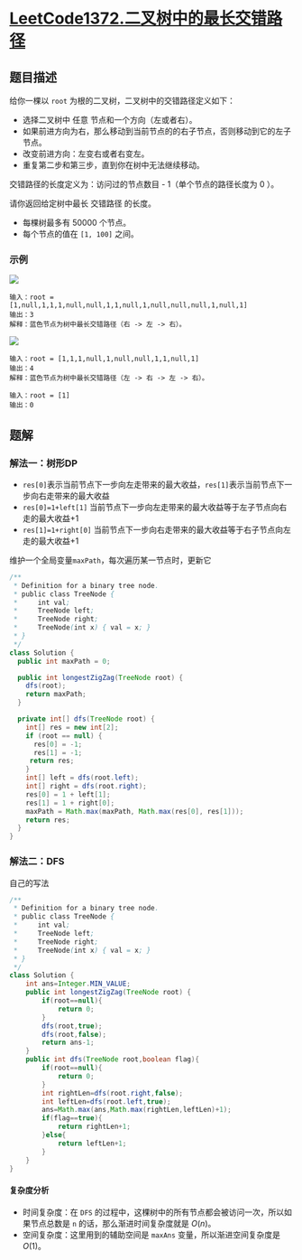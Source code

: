 # [LeetCode1372.二叉树中的最长交错路径](https://leetcode-cn.com/problems/longest-zigzag-path-in-a-binary-tree/)
## 题目描述
给你一棵以 `root` 为根的二叉树，二叉树中的交错路径定义如下：

- 选择二叉树中 任意 节点和一个方向（左或者右）。
- 如果前进方向为右，那么移动到当前节点的的右子节点，否则移动到它的左子节点。
- 改变前进方向：左变右或者右变左。
- 重复第二步和第三步，直到你在树中无法继续移动。

交错路径的长度定义为：访问过的节点数目 - 1（单个节点的路径长度为 0 ）。

请你返回给定树中最长 交错路径 的长度。

- 每棵树最多有 50000 个节点。
- 每个节点的值在 `[1, 100]` 之间。

### 示例
![](https://picgp.oss-cn-beijing.aliyuncs.com/img/20200908163549.png)

```
输入：root = [1,null,1,1,1,null,null,1,1,null,1,null,null,null,1,null,1]
输出：3
解释：蓝色节点为树中最长交错路径（右 -> 左 -> 右）。
```
![](https://picgp.oss-cn-beijing.aliyuncs.com/img/20200908163609.png)

```
输入：root = [1,1,1,null,1,null,null,1,1,null,1]
输出：4
解释：蓝色节点为树中最长交错路径（左 -> 右 -> 左 -> 右）。
```
```
输入：root = [1]
输出：0
```
## 题解
### 解法一：树形DP
- `res[0]`表示当前节点下一步向左走带来的最大收益，`res[1]`表示当前节点下一步向右走带来的最大收益
- `res[0]=1+left[1]` 当前节点下一步向左走带来的最大收益等于左子节点向右走的最大收益+1
- `res[1]=1+right[0]` 当前节点下一步向右走带来的最大收益等于右子节点向左走的最大收益+1

维护一个全局变量`maxPath`，每次遍历某一节点时，更新它
```java
/**
 * Definition for a binary tree node.
 * public class TreeNode {
 *     int val;
 *     TreeNode left;
 *     TreeNode right;
 *     TreeNode(int x) { val = x; }
 * }
 */
class Solution {
  public int maxPath = 0;

  public int longestZigZag(TreeNode root) {
    dfs(root);
    return maxPath;
  }

  private int[] dfs(TreeNode root) {
    int[] res = new int[2];
    if (root == null) {
      res[0] = -1;
      res[1] = -1;
     return res;
    }
    int[] left = dfs(root.left);
    int[] right = dfs(root.right);
    res[0] = 1 + left[1];
    res[1] = 1 + right[0];
    maxPath = Math.max(maxPath, Math.max(res[0], res[1]));
    return res;
  }
}
```

### 解法二：DFS
自己的写法
```java
/**
 * Definition for a binary tree node.
 * public class TreeNode {
 *     int val;
 *     TreeNode left;
 *     TreeNode right;
 *     TreeNode(int x) { val = x; }
 * }
 */
class Solution {
    int ans=Integer.MIN_VALUE;
    public int longestZigZag(TreeNode root) {
        if(root==null){
            return 0;
        }
        dfs(root,true);
        dfs(root,false);
        return ans-1;
    }
    public int dfs(TreeNode root,boolean flag){
        if(root==null){
            return 0;
        }
        int rightLen=dfs(root.right,false);
        int leftLen=dfs(root.left,true);
        ans=Math.max(ans,Math.max(rightLen,leftLen)+1);
        if(flag==true){
            return rightLen+1;
        }else{
            return leftLen+1;
        }
    }
}
```
#### 复杂度分析 
- 时间复杂度：在 `DFS` 的过程中，这棵树中的所有节点都会被访问一次，所以如果节点总数是 `n` 的话，那么渐进时间复杂度就是 $O(n)$。
- 空间复杂度：这里用到的辅助空间是 `maxAns` 变量，所以渐进空间复杂度是 $O(1)$。


